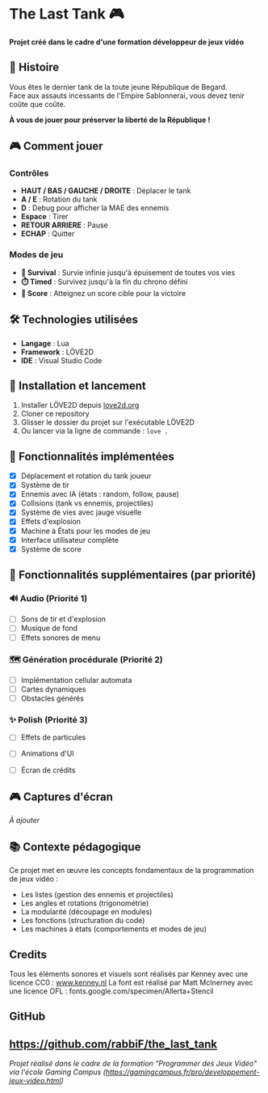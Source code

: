 # The Last Tank 🎮

**Projet créé dans le cadre d'une formation développeur de jeux vidéo**

## 📖 Histoire

Vous êtes le dernier tank de la toute jeune République de Begard.  
Face aux assauts incessants de l'Empire Sablonnerai, vous devez tenir coûte que coûte.

**À vous de jouer pour préserver la liberté de la République !**

## 🎮 Comment jouer

### Contrôles
- **HAUT / BAS / GAUCHE / DROITE** : Déplacer le tank
- **A / E** : Rotation du tank
- **D** : Debug pour afficher la MAE des ennemis
- **Espace** : Tirer
- **RETOUR ARRIERE** : Pause
- **ECHAP** : Quitter

### Modes de jeu
- **🏃 Survival** : Survie infinie jusqu'à épuisement de toutes vos vies
- **⏱️ Timed** : Survivez jusqu'à la fin du chrono défini
- **🎯 Score** : Atteignez un score cible pour la victoire

## 🛠️ Technologies utilisées
- **Langage** : Lua
- **Framework** : LÖVE2D
- **IDE** : Visual Studio Code

## 🚀 Installation et lancement
1. Installer LÖVE2D depuis [love2d.org](https://love2d.org/)
2. Cloner ce repository
3. Glisser le dossier du projet sur l'exécutable LÖVE2D
4. Ou lancer via la ligne de commande : `love .`

## 🎯 Fonctionnalités implémentées
- [x] Déplacement et rotation du tank joueur
- [x] Système de tir
- [x] Ennemis avec IA (états : random, follow, pause)
- [x] Collisions (tank vs ennemis, projectiles)
- [x] Système de vies avec jauge visuelle
- [x] Effets d'explosion
- [x] Machine à États pour les modes de jeu
- [x] Interface utilisateur complète
- [x] Système de score

## 🎯 Fonctionnalités supplémentaires (par priorité)

### 🔊 Audio (Priorité 1)
- [ ] Sons de tir et d'explosion  
- [ ] Musique de fond
- [ ] Effets sonores de menu

### 🗺️ Génération procédurale (Priorité 2)  
- [ ] Implémentation cellular automata
- [ ] Cartes dynamiques
- [ ] Obstacles générés

### ✨ Polish (Priorité 3)
- [ ] Effets de particules
- [ ] Animations d'UI
- [ ] Écran de crédits


## 🎮 Captures d'écran
*À ajouter*

## 📚 Contexte pédagogique
Ce projet met en œuvre les concepts fondamentaux de la programmation de jeux vidéo :
- Les listes (gestion des ennemis et projectiles)
- Les angles et rotations (trigonométrie)
- La modularité (découpage en modules)
- Les fonctions (structuration du code)
- Les machines à états (comportements et modes de jeu)

## Credits
Tous les éléments sonores et visuels sont réalisés par Kenney avec une licence CC0 : www.kenney.nl
La font est réalisé par Matt McInerney avec une licence OFL : fonts.google.com/specimen/Allerta+Stencil

## GitHub
https://github.com/rabbiF/the_last_tank
---
*Projet réalisé dans le cadre de la formation "Programmer des Jeux Vidéo" via l'école Gaming Campus (https://gamingcampus.fr/pro/developpement-jeux-video.html)*